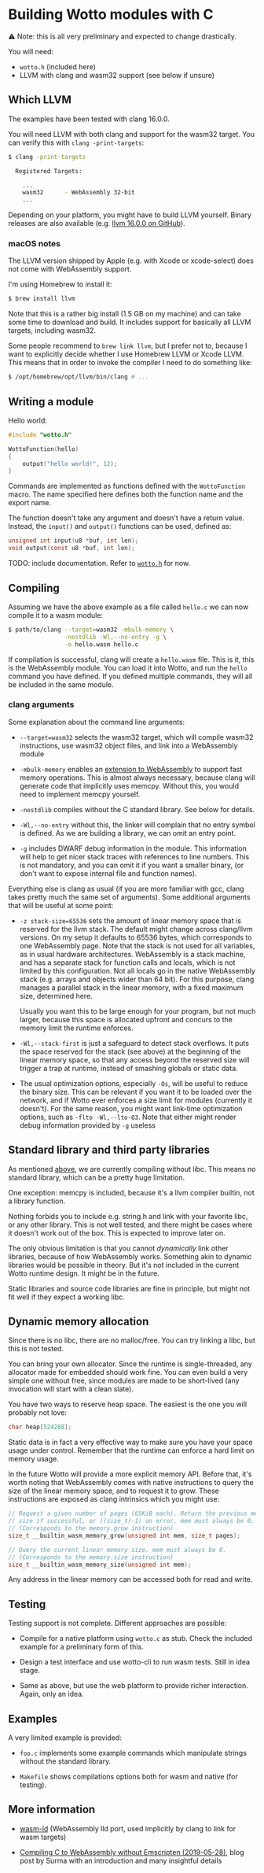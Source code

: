 # Building Wotto modules with C

⚠️ Note: this is all very preliminary and expected to change drastically.

You will need:
- `wotto.h` (included here)
- LLVM with clang and wasm32 support (see below if unsure)

## Which LLVM

The examples have been tested with clang 16.0.0.

You will need LLVM with both clang and support for the wasm32 target. You can
verify this with `clang -print-targets`:

```sh
$ clang -print-targets

  Registered Targets:

    ...
    wasm32      - WebAssembly 32-bit
    ...

```

Depending on your platform, you might have to build LLVM yourself. Binary
releases are also available (e.g. [llvm 16.0.0 on
GitHub](https://github.com/llvm/llvm-project/releases/tag/llvmorg-16.0.0)).

### macOS notes

The LLVM version shipped by Apple (e.g. with Xcode or xcode-select) does not
come with WebAssembly support.

I'm using Homebrew to install it:

```sh
$ brew install llvm
```

Note that this is a rather big install (1.5 GB on my machine) and can take some
time to download and build. It includes support for basically all LLVM targets,
including wasm32.

Some people recommend to `brew link llvm`, but I prefer not to, because I want
to explicitly decide whether I use Homebrew LLVM or Xcode LLVM. This means that
in order to invoke the compiler I need to do something like:

```sh
$ /opt/homebrew/opt/llvm/bin/clang # ...
```

## Writing a module

Hello world:

```c
#include "wotto.h"

WottoFunction(hello)
{
    output("hello world!", 12);
}
```

Commands are implemented as functions defined with the `WottoFunction` macro.
The name specified here defines both the function name and the export name.

The function doesn't take any argument and doesn't have a return value.
Instead, the `input()` and `output()` functions can be used, defined as:

```c
unsigned int input(u8 *buf, int len);
void output(const u8 *buf, int len);
```

TODO: include documentation. Refer to [`wotto.h`](wotto.h) for now.


## Compiling

Assuming we have the above example as a file called `hello.c` we can now
compile it to a wasm module:

```sh
$ path/to/clang --target=wasm32 -mbulk-memory \
                -nostdlib -Wl,--no-entry -g \
                -o hello.wasm hello.c
```

If compilation is successful, clang will create a `hello.wasm` file. This is
it, this is the WebAssembly module. You can load it into Wotto, and run the
`hello` command you have defined. If you defined multiple commands, they will
all be included in the same module.

### clang arguments

Some explanation about the command line arguments:

* `--target=wasm32` selects the wasm32 target, which will compile wasm32
  instructions, use wasm32 object files, and link into a WebAssembly module

* `-mbulk-memory` enables an [extension to
  WebAssembly](https://github.com/WebAssembly/bulk-memory-operations/blob/master/proposals/bulk-memory-operations/Overview.md)
  to support fast memory operations. This is almost always necessary, because
  clang will generate code that implicitly uses memcpy. Without this, you would
  need to implement memcpy yourself.

* `-nostdlib` compiles without the C standard library. See below for details.

* `-Wl,--no-entry` without this, the linker will complain that no entry symbol
  is defined. As we are building a library, we can omit an entry point.

* `-g` includes DWARF debug information in the module. This information will
  help to get nicer stack traces with references to line numbers. This is not
  mandatory, and you can omit it if you want a smaller binary, (or don't want
  to expose internal file and function names).

Everything else is clang as usual (if you are more familiar with gcc, clang
takes pretty much the same set of arguments). Some additional arguments that
will be useful at some point:

* `-z stack-size=65536` sets the amount of linear memory space that is reserved
  for the llvm stack. The default might change across clang/llvm versions. On
  my setup it defaults to 65536 bytes, which corresponds to one WebAssembly
  page. Note that the stack is not used for all variables, as in usual hardware
  architectures. WebAssembly is a stack machine, and has a separate stack for
  function calls and locals, which is not limited by this configuration. Not
  all locals go in the native WebAssembly stack (e.g. arrays and objects wider
  than 64 bit). For this purpose, clang manages a parallel stack in the linear
  memory, with a fixed maximum size, determined here.

  Usually you want this to be large enough for your program, but not much
  larger, because this space is allocated upfront and concurs to the memory
  limit the runtime enforces.

* `-Wl,--stack-first` is just a safeguard to detect stack overflows. It puts
  the space reserved for the stack (see above) at the beginning of the linear
  memory space, so that any access beyond the reserved size will trigger a
  trap at runtime, instead of smashing globals or static data.

* The usual optimization options, especially `-Os`, will be useful to reduce
  the binary size. This can be relevant if you want it to be loaded over the
  network, and if Wotto ever enforces a size limit for modules (currently it
  doesn't). For the same reason, you might want link-time optimization options,
  such as `-flto -Wl,--lto-O3`. Note that either might render debug information
  provided by `-g` useless

## Standard library and third party libraries

As mentioned [above](#compiling), we are currently compiling without libc. This
means no standard library, which can be a pretty huge limitation.

One exception: memcpy is included, because it's a llvm compiler builtin, not a
library function.

Nothing forbids you to include e.g. string.h and link with your favorite libc,
or any other library. This is not well tested, and there might be cases where
it doesn't work out of the box. This is expected to improve later on.

The only obvious limitation is that you cannot _dynamically_ link other
libraries, because of how WebAssembly works. Something akin to dynamic
libraries would be possible in theory. But it's not included in the current
Wotto runtime design. It might be in the future.

Static libraries and source code libraries are fine in principle, but might not
fit well if they expect a working libc.

## Dynamic memory allocation

Since there is no libc, there are no malloc/free. You can try linking a libc,
but this is not tested.

You can bring your own allocator. Since the runtime is single-threaded, any
allocator made for embedded should work fine. You can even build a very simple
one without free, since modules are made to be short-lived (any invocation will
start with a clean slate).

You have two ways to reserve heap space. The easiest is the one you will
probably not love:

```c
char heap[524288];
```

Static data is in fact a very effective way to make sure you have your space
usage under control. Remember that the runtime can enforce a hard limit on
memory usage.

In the future Wotto will provide a more explicit memory API. Before that, it's
worth noting that WebAssembly comes with native instructions to query the size
of the linear memory space, and to request it to grow. These instructions are
exposed as clang intrinsics which you might use:

```c
// Request a given number of pages (65KiB each). Return the previous memory
// size if successful, or ((size_t)-1) on error. mem must always be 0.
// (Corresponds to the memory.grow instruction)
size_t __builtin_wasm_memory_grow(unsigned int mem, size_t pages);

// Query the current linear memory size. mem must always be 0.
// (Corresponds to the memory.size instruction)
size_t __builtin_wasm_memory_size(unsigned int mem);
```

Any address in the linear memory can be accessed both for read and write.

## Testing

Testing support is not complete. Different approaches are possible:

* Compile for a native platform using `wotto.c` as stub. Check the included
  example for a preliminary form of this.

* Design a test interface and use wotto-cli to run wasm tests. Still in idea
  stage.

* Same as above, but use the web platform to provide richer interaction. Again,
  only an idea.

## Examples

A very limited example is provided:

* `foo.c` implements some example commands which manipulate strings without the
  standard library.

* `Makefile` shows compilations options both for wasm and native (for testing).


## More information

* [wasm-ld](https://lld.llvm.org/WebAssembly.html) (WebAssembly lld port, used
  implicitly by clang to link for wasm targets)

* [Compiling C to WebAssembly without Emscripten
  (2019-05-28)](https://surma.dev/things/c-to-webassembly/), blog post by Surma
  with an introduction and many insightful details
